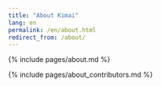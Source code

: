 ```yaml
---
title: "About Kimai"
lang: en
permalink: /en/about.html
redirect_from: /about/
---
```

 
{% include pages/about.md %}

{% include pages/about_contributors.md %} 

